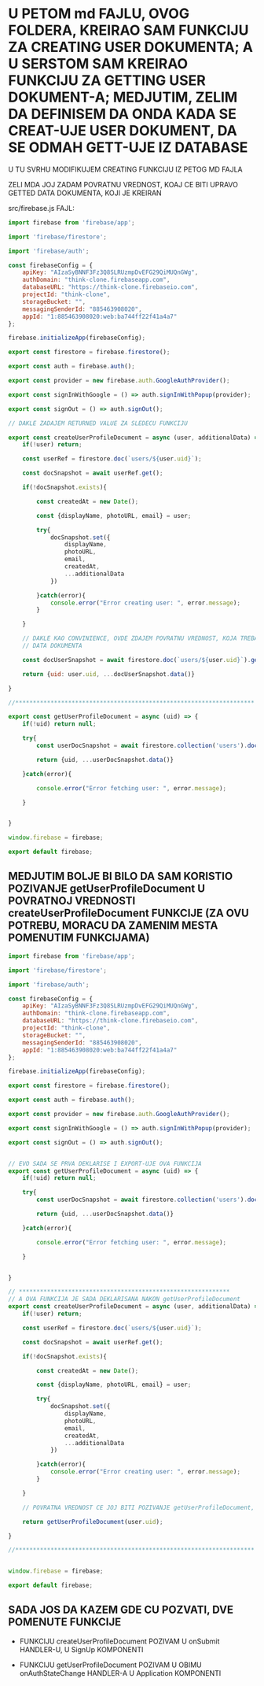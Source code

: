 # U PETOM md FAJLU, OVOG FOLDERA, KREIRAO SAM FUNKCIJU ZA CREATING USER DOKUMENTA; A U SERSTOM SAM KREIRAO FUNKCIJU ZA GETTING USER DOKUMENT-A; MEDJUTIM, ZELIM DA DEFINISEM DA ONDA KADA SE CREAT-UJE USER DOKUMENT, DA SE ODMAH GETT-UJE IZ DATABASE

U TU SVRHU MODIFIKUJEM CREATING FUNKCIJU IZ PETOG MD FAJLA

ZELI MDA JOJ ZADAM POVRATNU VREDNOST, KOAJ CE BITI UPRAVO GETTED DATA DOKUMENTA, KOJI JE KREIRAN

src/firebase.js FAJL:

```javascript
import firebase from 'firebase/app';

import 'firebase/firestore';

import 'firebase/auth';

const firebaseConfig = {
    apiKey: "AIzaSyBNNF3Fz3Q8SLRUzmpDvEFG29QiMUQnGWg",
    authDomain: "think-clone.firebaseapp.com",
    databaseURL: "https://think-clone.firebaseio.com",
    projectId: "think-clone",
    storageBucket: "",
    messagingSenderId: "885463908020",
    appId: "1:885463908020:web:ba744ff22f41a4a7"
};

firebase.initializeApp(firebaseConfig);

export const firestore = firebase.firestore();

export const auth = firebase.auth();

export const provider = new firebase.auth.GoogleAuthProvider();

export const signInWithGoogle = () => auth.signInWithPopup(provider);

export const signOut = () => auth.signOut();

// DAKLE ZADAJEM RETURNED VALUE ZA SLEDECU FUNKCIJU

export const createUserProfileDocument = async (user, additionalData) => {
    if(!user) return;

    const userRef = firestore.doc(`users/${user.uid}`);

    const docSnapshot = await userRef.get();

    if(!docSnapshot.exists){

        const createdAt = new Date();

        const {displayName, photoURL, email} = user;

        try{
            docSnapshot.set({
                displayName,
                photoURL,
                email,
                createdAt,
                ...additionalData
            })

        }catch(error){
            console.error("Error creating user: ", error.message);
        }

    }

    // DAKLE KAO CONVINIENCE, OVDE ZDAJEM POVRATNU VREDNOST, KOJA TREBA DA BUDE
    // DATA DOKUMENTA

    const docUserSnapshot = await firestore.doc(`users/${user.uid}`).get()

    return {uid: user.uid, ...docUserSnapshot.data()}

}

//********************************************************************

export const getUserProfileDocument = async (uid) => {
    if(!uid) return null;

    try{
        const userDocSnapshot = await firestore.collection('users').doc(uid).get()

        return {uid, ...userDocSnapshot.data()}

    }catch(error){

        console.error("Error fetching user: ", error.message);

    }


} 

window.firebase = firebase;

export default firebase;
```

## MEDJUTIM BOLJE BI BILO DA SAM KORISTIO POZIVANJE getUserProfileDocument U POVRATNOJ VREDNOSTI createUserProfileDocument FUNKCIJE (ZA OVU POTREBU, MORACU DA ZAMENIM MESTA POMENUTIM FUNKCIJAMA)

```javascript
import firebase from 'firebase/app';

import 'firebase/firestore';

import 'firebase/auth';

const firebaseConfig = {
    apiKey: "AIzaSyBNNF3Fz3Q8SLRUzmpDvEFG29QiMUQnGWg",
    authDomain: "think-clone.firebaseapp.com",
    databaseURL: "https://think-clone.firebaseio.com",
    projectId: "think-clone",
    storageBucket: "",
    messagingSenderId: "885463908020",
    appId: "1:885463908020:web:ba744ff22f41a4a7"
};

firebase.initializeApp(firebaseConfig);

export const firestore = firebase.firestore();

export const auth = firebase.auth();

export const provider = new firebase.auth.GoogleAuthProvider();

export const signInWithGoogle = () => auth.signInWithPopup(provider);

export const signOut = () => auth.signOut();


// EVO SADA SE PRVA DEKLARISE I EXPORT-UJE OVA FUNKCIJA
export const getUserProfileDocument = async (uid) => {
    if(!uid) return null;

    try{
        const userDocSnapshot = await firestore.collection('users').doc(uid).get()

        return {uid, ...userDocSnapshot.data()}

    }catch(error){

        console.error("Error fetching user: ", error.message);

    }


}

// ************************************************************
// A OVA FUNKCIJA JE SADA DEKLARISANA NAKON getUserProfileDocument
export const createUserProfileDocument = async (user, additionalData) => {
    if(!user) return;

    const userRef = firestore.doc(`users/${user.uid}`);

    const docSnapshot = await userRef.get();

    if(!docSnapshot.exists){

        const createdAt = new Date();

        const {displayName, photoURL, email} = user;

        try{
            docSnapshot.set({
                displayName,
                photoURL,
                email,
                createdAt,
                ...additionalData
            })

        }catch(error){
            console.error("Error creating user: ", error.message);
        }

    }

    // POVRATNA VREDNOST CE JOJ BITI POZIVANJE getUserProfileDocument, SA user.uid KAO ARGUMENTOM

    return getUserProfileDocument(user.uid);

}

//********************************************************************


window.firebase = firebase;

export default firebase;
```

## SADA JOS DA KAZEM GDE CU POZVATI, DVE POMENUTE FUNKCIJE

- FUNKCIJU createUserProfileDocument POZIVAM U onSubmit HANDLER-U, U SignUp KOMPONENTI

- FUNKCIJU getUserProfileDocument POZIVAM U OBIMU onAuthStateChange HANDLER-A U Application KOMPONENTI